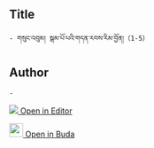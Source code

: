 ## Title
	- གསུང་འབུམ། སྒམ་པོ་པའི་གདན་རབས་རིམ་བྱོན།（1-5）

## Author
	- 



[<img src="https://img.icons8.com/color/25/000000/edit-property.png"> Open in Editor](http://editor.openpecha.org/P004469)

[<img width="25" src="https://library.bdrc.io/icons/BUDA-small.svg"> Open in Buda](https://library.bdrc.io/show/bdr:IE0OPP004469)

